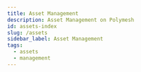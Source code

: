 ```yaml
---
title: Asset Management
description: Asset Management on Polymesh
id: assets-index
slug: /assets
sidebar_label: Asset Management
tags:
  - assets
  - management
---
```

